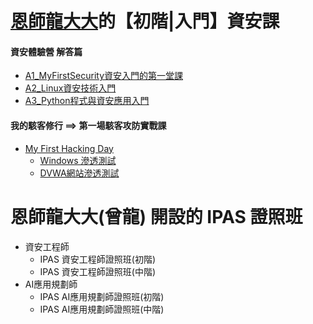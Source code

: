 # [恩師龍大大](DRAGON.md)的【初階|入門】資安課


#### 資安體驗營 解答篇
- [A1_MyFirstSecurity資安入門的第一堂課](https://github.com/MyFirstSecurity2020/20230301)
- [A2_Linux資安技術入門](https://github.com/MyFirstSecurity2020/20230302)
- [A3_Python程式與資安應用入門](https://github.com/MyFirstSecurity2020/SF2023A3)

#### 我的駭客修行 ==>  第一場駭客攻防實戰課
- [My First Hacking Day](https://github.com/8wingflying/MyFirstHackingDay)
  - [Windows 滲透測試](https://github.com/8wingflying/MyFirstHackingDay/tree/main/%E9%A7%AD%E5%AE%A2%E6%94%BB%E9%98%B2%E5%AF%A6%E6%88%B0)
  - [DVWA網站滲透測試](https://github.com/8wingflying/MyFirstHackingDay/tree/main/%E7%B6%B2%E7%AB%99%E6%BB%B2%E9%80%8F%E6%B8%AC%E8%A9%A6) 

# 恩師龍大大(曾龍) 開設的 IPAS 證照班
- 資安工程師
  - IPAS 資安工程師證照班(初階)
  - IPAS 資安工程師證照班(中階)
- AI應用規劃師
  - IPAS AI應用規劃師證照班(初階)
  - IPAS AI應用規劃師證照班(中階)
